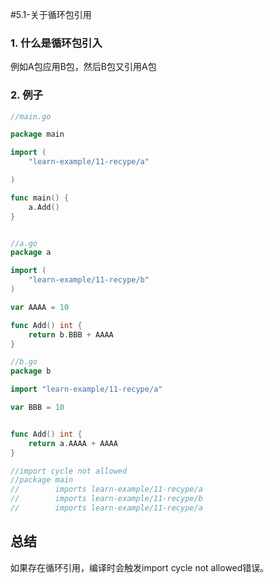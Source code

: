 #5.1-关于循环包引用
### 1. 什么是循环包引入
例如A包应用B包，然后B包又引用A包

### 2. 例子
```GO
//main.go

package main

import (
	"learn-example/11-recype/a"

)

func main() {
	a.Add()
}


//a.go
package a

import (
	"learn-example/11-recype/b"
)

var AAAA = 10

func Add() int {
	return b.BBB + AAAA
}

//b.go
package b

import "learn-example/11-recype/a"

var BBB = 10


func Add() int {
	return a.AAAA + AAAA
}

//import cycle not allowed
//package main
//        imports learn-example/11-recype/a
//        imports learn-example/11-recype/b
//        imports learn-example/11-recype/a

```
## 总结
如果存在循环引用，编译时会触发import cycle not allowed错误。

